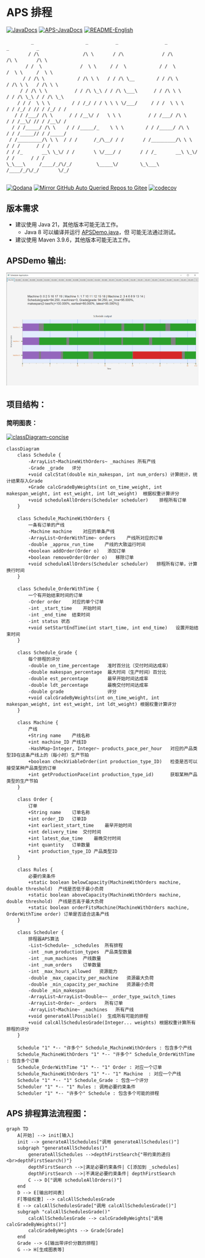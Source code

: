 # APS 排程

[![JavaDocs](https://img.shields.io/badge/javadoc-1.0.0-brightgreen.svg)](https://rpifisherman.github.io/APS-app/javadocs/index.html)
[![APS-JavaDocs](https://img.shields.io/badge/APS_Package-JavaDocs-blue)](https://rpifisherman.github.io/APS-app/javadocs/ygong/APS/package-summary.html)
[![README-English](https://img.shields.io/badge/README-English-blue)](README.md)

```text
         _                   _          _                 _                   _          _
        / /\                /\ \       / /\              / /\                /\ \       /\ \
       / /  \              /  \ \     / /  \            / /  \              /  \ \     /  \ \
      / / /\ \            / /\ \ \   / / /\ \__        / / /\ \            / /\ \ \   / /\ \ \
     / / /\ \ \          / / /\ \_\ / / /\ \___\      / / /\ \ \          / / /\ \_\ / / /\ \_\
    / / /  \ \ \        / / /_/ / / \ \ \ \/___/     / / /  \ \ \        / / /_/ / // / /_/ / /
   / / /___/ /\ \      / / /__\/ /   \ \ \          / / /___/ /\ \      / / /__\/ // / /__\/ /
  / / /_____/ /\ \    / / /_____/_    \ \ \        / / /_____/ /\ \    / / /_____// / /_____/
 / /_________/\ \ \  / / /      /_/\__/ / /       / /_________/\ \ \  / / /      / / /
/ / /_       __\ \_\/ / /       \ \/___/ /       / / /_       __\ \_\/ / /      / / /
\_\___\     /____/_/\/_/         \_____\/        \_\___\     /____/_/\/_/       \/_/
                                                                 
```

[![Qodana](https://github.com/RPIFisherman/APS-app/actions/workflows/qodana_code_quality.yml/badge.svg)](https://github.com/RPIFisherman/APS-app/actions/workflows/qodana_code_quality.yml)
[![Mirror GitHub Auto Queried Repos to Gitee](https://github.com/RPIFisherman/APS-app/actions/workflows/auto_sync.yml/badge.svg?branch=master)](https://github.com/RPIFisherman/APS-app/actions/workflows/auto_sync.yml)
[![codecov](https://codecov.io/gh/RPIFisherman/APS-app/graph/badge.svg?token=AZXVMKN3W2)](https://codecov.io/gh/RPIFisherman/APS-app)

## 版本需求

- 建议使用 Java 21，其他版本可能无法工作。
  - Java 8 可以编译并运行 [APSDemo.java](src/main/java/APSDemo.java)，但
    可能无法通过测试。
- 建议使用 Maven 3.9.6，其他版本可能无法工作。

## APSDemo 输出:

![APSDemo Output](docs/demo.png)

## 项目结构：

### 简明图表：
[![classDiagram-concise](https://img.shields.io/badge/mermaid-mermaid?style=for-the-badge&logo=mermaid&logoColor=%23FFFFFF&labelColor=%23FF3670&color=%23FF3670)](https://www.mermaidchart.com/raw/eac1bfb2-a39f-4aeb-a1f3-b894f8abc53f?theme=light&version=v0.1&format=svg)
```mermaid
classDiagram
    class Schedule {
        -ArrayList~MachineWithOrders~ _machines 所有产线
        -Grade _grade   评分
        +void calcStat(double min_makespan, int num_orders) 计算统计，统计结果存入Grade
        +Grade calcGradeByWeights(int on_time_weight, int makespan_weight, int est_weight, int ldt_weight)  根据权重计算评分
        +void scheduleAllOrders(Scheduler scheduler)    排程所有订单
    }

    class Schedule_MachineWithOrders {
        一条有订单的产线
        -Machine machine    对应的单条产线
        -ArrayList~OrderWithTime~ orders    产线所对应的订单
        -double _approx_run_time    产线的大致运行时间
        +boolean addOrder(Order o)   添加订单
        +boolean removeOrder(Order o)   移除订单
        +void scheduleAllOrders(Scheduler scheduler)   排程所有订单，计算换行时间
    }

    class Schedule_OrderWithTime {
        一个有开始结束时间的订单
        -Order order    对应的单个订单
        -int _start_time    开始时间
        -int _end_time  结束时间
        -int status 状态
        +void setStartEndTime(int start_time, int end_time)   设置开始结束时间
    }

    class Schedule_Grade {
        每个排程的评分
        -double on_time_percentage   准时百分比（交付时间达成率）
        -double makespan_percentage  最大时间（生产时间）百分比
        -double est_percentage       最早开始时间达成率
        -double ldt_percentage       最晚交付时间达成率
        -double grade                评分
        +void calcGradeByWeights(int on_time_weight, int makespan_weight, int est_weight, int ldt_weight) 根据权重计算评分
    }

    class Machine {
        产线
        +String name    产线名称
        +int machine_ID 产线ID
        -HashMap~Integer, Integer~ products_pace_per_hour   对应的产品类型ID在这条产线上的（每小时）生产节拍
        +boolean checkViableOrder(int production_type_ID)   检查是否可以接受某种产品类型的订单
        +int getProductionPace(int production_type_id)      获取某种产品类型的生产节拍
    }

    class Order {
        订单
        +String name    订单名称
        +int order_ID   订单ID
        +int earliest_start_time    最早开始时间
        +int delivery_time  交付时间
        +int latest_due_time    最晚交付时间
        +int quantity   订单数量
        +int production_type_ID 产品类型ID
    }

    class Rules {
        必要约束条件
        +static boolean belowCapacity(MachineWithOrders machine, double threshold)  产线是否低于最小负荷
        +static boolean aboveCapacity(MachineWithOrders machine, double threshold)  产线是否高于最大负荷
        +static boolean orderFitsMachine(MachineWithOrders machine, OrderWithTime order) 订单是否适合这条产线
    }

    class Scheduler {
        排程器APS算法
        -List~Schedule~ _schedules  所有排程
        -int _num_production_types  产品类型数量
        -int _num_machines  产线数量
        -int _num_orders    订单数量
        -int _max_hours_allowed   资源能力
        -double _max_capacity_per_machine   资源最大负荷
        -double _min_capacity_per_machine   资源最小负荷
        -double _min_makespan
        -ArrayList~ArrayList~Double~~ _order_type_switch_times
        -ArrayList~Order~ _orders   所有订单
        -ArrayList~Machine~ _machines   所有产线
        +void generateAllPossible()  生成所有可能的排程
        +void calcAllSchedulesGrade(Integer... weights) 根据权重计算所有排程的评分
    }

    Schedule "1" *-- "许多个" Schedule_MachineWithOrders : 包含多个产线
    Schedule_MachineWithOrders "1" *-- "许多个" Schedule_OrderWithTime : 包含多个订单
    Schedule_OrderWithTime "1" *-- "1" Order : 对应一个订单
    Schedule_MachineWithOrders "1" *-- "1" Machine  : 对应一个产线
    Schedule "1" *-- "1" Schedule_Grade : 包含一个评分
    Scheduler "1" *-- "1" Rules : 调用必要约束条件
    Scheduler "1" *-- "许多个" Schedule : 包含多个可能的排程
```

## APS 排程算法流程图：

```mermaid
graph TD
    A[开始] --> init[输入]
    init --> generateAllSchedules["调用 generateAllSchedules()"]
    subgraph "generateAllSchedules()"
        generateAllSchedules -->depthFirstSearch{"带约束的递归<br>depthFirstSearch()"}
        depthFirstSearch -->|满足必要约束条件| C[添加到 _schedules]
        depthFirstSearch -->|不满足必要约束条件| depthFirstSearch
        C --> D["调用 scheduleAllOrders()"]
    end
    D --> E[输出时间表]
    F[等级权重] --> calcAllSchedulesGrade
    E --> calcAllSchedulesGrade["调用 calcAllSchedulesGrade()"]
    subgraph "calcAllSchedulesGrade()"
        calcAllSchedulesGrade --> calcGradeByWeights["调用 calcGradeByWeights()"]
        calcGradeByWeights --> Grade[Grade]
    end
    Grade --> G[输出带评价分数的排程]
    G --> H[生成图表等]
```